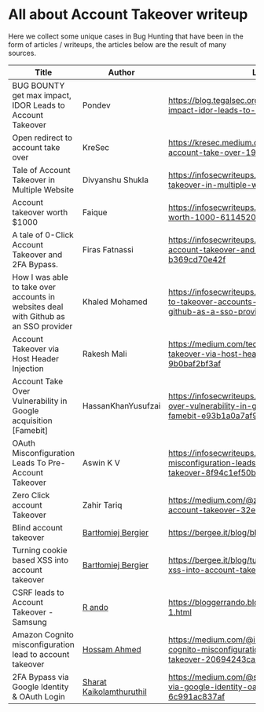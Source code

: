 # All about Account Takeover writeup 
Here we collect some unique cases in Bug Hunting that have been in the form of articles / writeups, the articles below are the result of many sources.

| Title | Author | Link |
|---|---|---|
| BUG BOUNTY get max impact, IDOR Leads to Account Takeover | Pondev | https://blog.tegalsec.org/bug-bounty-get-max-impact-idor-leads-to-account-takeover/ |
| Open redirect to account take over | KreSec | https://kresec.medium.com/open-redirect-to-account-take-over-19e02a685603 |
| Tale of Account Takeover in Multiple Website | Divyanshu Shukla | https://infosecwriteups.com/tale-of-account-takeover-in-multiple-website-5d6e5e4eda04 |
| Account takeover worth $1000 | Faique | https://infosecwriteups.com/account-takeover-worth-1000-611452063cf |
| A tale of 0-Click Account Takeover and 2FA Bypass. | Firas Fatnassi | https://infosecwriteups.com/a-tale-of-0-click-account-takeover-and-2fa-bypass-b369cd70e42f |
| How I was able to take over accounts in websites deal with Github as an SSO provider | Khaled Mohamed | https://infosecwriteups.com/how-i-was-able-to-takeover-accounts-in-websites-deal-with-github-as-a-sso-provider-294290358e0c |
| Account Takeover via Host Header Injection |Rakesh Mali | https://medium.com/techiepedia/account-takeover-via-host-header-injection-9b0baf2bf3af |
| Account Take Over Vulnerability in Google acquisition [Famebit]| HassanKhanYusufzai | https://infosecwriteups.com/account-take-over-vulnerability-in-google-acquisition-famebit-e93b1a0a7af9 |
| OAuth Misconfiguration Leads To Pre-Account Takeover|Aswin K V| https://infosecwriteups.com/oauth-misconfiguration-leads-to-pre-account-takeover-8f94c1ef50be|
| Zero Click account Takeover | Zahir Tariq|https://medium.com/@zahirtariq/zero-click-account-takeover-32e888d13e73 |
| Blind account takeover | [Bartłomiej Bergier](https://twitter.com/_bergee_) | https://bergee.it/blog/blind-account-takeover/ |
| Turning cookie based XSS into account takeover | [Bartłomiej Bergier](https://twitter.com/_bergee_) | https://bergee.it/blog/turning-cookie-based-xss-into-account-takeover/ |
| CSRF leads to Account Takeover - Samsung | [R ando](https://twitter.com/Rando02355205) | https://bloggerrando.blogspot.com/2022/08/17-1.html |
| Amazon Cognito misconfiguration lead to account takeover | [Hossam Ahmed](https://twitter.com/iknowhatodo0x01) | https://medium.com/@iknowhatodo/amazon-cognito-misconfiguration-lead-to-account-takeover-20694243ca40 |
| 2FA Bypass via Google Identity & OAuth Login | [Sharat Kaikolamthuruthil](https://twitter.com/sharp488) | https://medium.com/@sharp488/2fa-bypass-via-google-identity-oauth-login-6c991ac837af |
